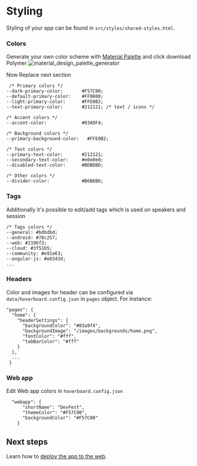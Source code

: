 # Styling

Styling of your app can be found in `src/styles/shared-styles.html`.
 
### Colors
Generate your own color scheme with [Material Palette][Material Palette]
and click download Polymer
![material_design_palette_generator](https://cloud.githubusercontent.com/assets/2954281/17750340/a02f8e76-64ca-11e6-80f0-53392b30f89a.png)

Now Replace next section
```
 /* Primary colors */
--dark-primary-color:       #F57C00;
--default-primary-color:    #FF9800;
--light-primary-color:      #FFE0B2;
--text-primary-color:       #212121; /* text / icons */

/* Accent colors */
--accent-color:             #03A9F4;

/* Background colors */
--primary-background-color:   #FFE0B2;

/* Text colors */
--primary-text-color:       #212121;
--secondary-text-color:     #e0e0e0;
--disabled-text-color:      #BDBDBD;

/* Other colors */
--divider-color:            #B6B6B6;

```


### Tags

Additionally it's possible to edit/add tags which is used on speakers and session
```
/* Tags colors */
--general: #bdbdbd;
--android: #78c257;
--web: #2196f3;
--cloud: #3f51b5;
--community: #e91e63;
--angular-js: #e0343d;
... 
```


### Headers

Color and images for header can be configured via `data/hoverboard.config.json`
in `pages` object. For instance:
```
"pages": {
  "home": {
    "headerSettings": {
      "backgroundColor": "#03a9f4",
      "backgroundImage": "/images/backgrounds/home.png",
      "fontColor": "#fff",
      "tabBarColor": "#fff"
    }
  },
  ...
 }
```

### Web app

Edit Web app colors in `hoverboard.config.json`
```
  "webapp": {
      "shortName": "DevFest",
      "themeColor": "#F57C00",
      "backgroundColor": "#F57C00"
    }
```

## Next steps

Learn how to [deploy the app to the web](deploy.md).

[Material Palette]: https://www.materialpalette.com/
